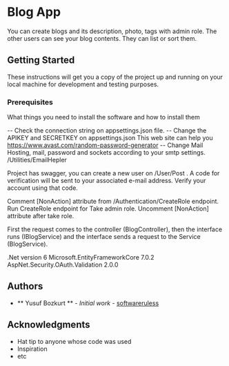 # Blog App

You can create blogs and its description, photo, tags with admin role. The other users can see your blog contents. They can list or sort them.

## Getting Started

These instructions will get you a copy of the project up and running on your local machine for development and testing purposes.

### Prerequisites

What things you need to install the software and how to install them

-- Check the connection string on appsettings.json file. 
-- Change the APIKEY and SECRETKEY on appsettings.json This web site can help you https://www.avast.com/random-password-generator
-- Change Mail Hosting, mail, password and sockets according to your smtp settings. /Utilities/EmailHepler

Project has swagger, you can create a new user on /User/Post . A code for verification will be sent to your associated e-mail address. Verify your account using that code.

Comment [NonAction] attribute from /Authentication/CreateRole endpoint. Run CreateRole endpoint for Take admin role. Uncomment [NonAction] attribute after take role.

First the request comes to the controller (BlogController), then the interface runs (IBlogService) and the interface sends a request to the Service (BlogService).

.Net version 6
Microsoft.EntityFrameworkCore 7.0.2
AspNet.Security.OAuth.Validation 2.0.0

## Authors

* ** Yusuf Bozkurt ** - *Initial work* - [softwareruless](https://github.com/softwareruless)

## Acknowledgments

* Hat tip to anyone whose code was used
* Inspiration
* etc
